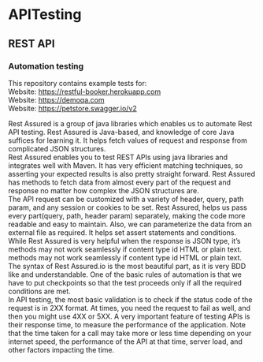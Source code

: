 # APITesting
## REST API 
### Automation testing
This repository contains example tests for:         
Website:  https://restful-booker.herokuapp.com          
Website:  https://demoqa.com            
Website: https://petstore.swagger.io/v2            

Rest Assured is a group of java libraries which enables us to automate Rest API testing.
Rest Assured is Java-based, and knowledge of core Java suffices for learning it.
It helps fetch values of request and response from complicated JSON structures.                         
Rest Assured enables you to test REST APIs using java libraries and integrates well with Maven.
It has very efficient matching techniques, so asserting your expected results is also pretty straight forward.
Rest Assured has methods to fetch data from almost every part of the request and response no matter how complex the JSON structures are.             
The API request can be customized with a variety of header, query, path param, and any session or cookies to be set.
Rest Assured, helps us pass every part(query, path, header param) separately, making the code more readable and easy to maintain.
Also, we can parameterize the data from an external file as required.
It helps set assert statements and conditions.
While Rest Assured is very helpful when the response is JSON type, it’s methods may not work seamlessly if content type id HTML or plain text.
methods may not work seamlessly if content type id HTML or plain text.                   
The syntax of Rest Assured.io is the most beautiful part, as it is very BDD like and understandable.
One of the basic rules of automation is that we have to put checkpoints so that the test proceeds only if all the required conditions are met.                
In API testing, the most basic validation is to check if the status code of the request is in 2XX format.
At times, you need the request to fail as well, and then you might use 4XX or 5XX. 
A very important feature of testing APIs is their response time, to measure the performance of the application.
Note that the time taken for a call may take more or less time depending on your internet speed, the performance of the API at that time, 
server load, and other factors impacting the time.
